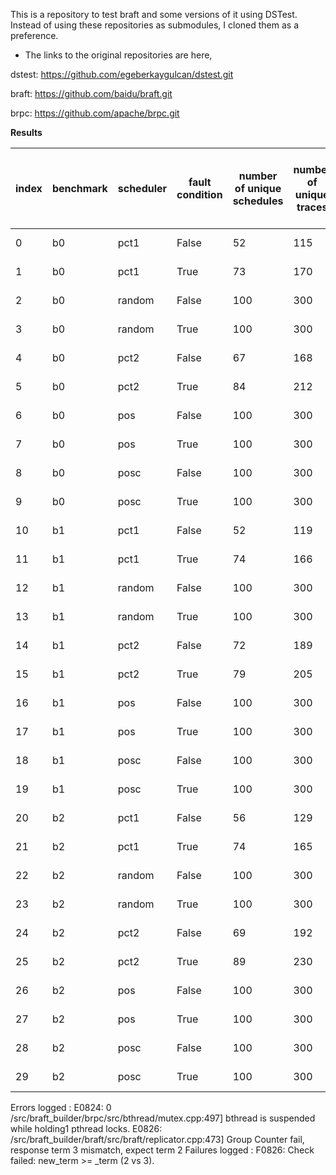 This is a repository to test braft and some versions of it using DSTest.
Instead of using these repositories as submodules, I cloned them as a preference. 

- The links to the original repositories are here,

dstest: https://github.com/egeberkaygulcan/dstest.git

braft: https://github.com/baidu/braft.git

brpc: https://github.com/apache/brpc.git

**Results**

| index | benchmark | scheduler | fault condition | number of unique schedules | number of unique traces | number of tests with error or failure logged | unique errors or failures logged | number of possible liveness bugs | number of safety violations | mean execution time           |
|-------|-----------|-----------|------------------|-----------------------------|--------------------------|--------------------------------------------|---------------------------------|---------------------------------|------------------------------|--------------------------------|
| 0     | b0        | pct1      | False            | 52                          | 115                      | 1                                          | {E0824}                         | 94                              | 0                            | 0 days 00:00:17.027642740     |
| 1     | b0        | pct1      | True             | 73                          | 170                      | 0                                          | {}                              | 98                              | 0                            | 0 days 00:00:16.985119440     |
| 2     | b0        | random    | False            | 100                         | 300                      | 0                                          | {}                              | 6                               | 0                            | 0 days 00:00:16.745741770     |
| 3     | b0        | random    | True             | 100                         | 300                      | 2                                          | {E0824}                         | 13                              | 0                            | 0 days 00:00:17.191952710     |
| 4     | b0        | pct2      | False            | 67                          | 168                      | 0                                          | {}                              | 95                              | 0                            | 0 days 00:00:17.191525940     |
| 5     | b0        | pct2      | True             | 84                          | 212                      | 0                                          | {}                              | 98                              | 0                            | 0 days 00:00:17.190402410     |
| 6     | b0        | pos       | False            | 100                         | 300                      | 2                                          | {E0824}                         | 1                               | 0                            | 0 days 00:00:17.228563320     |
| 7     | b0        | pos       | True             | 100                         | 300                      | 1                                          | {E0824}                         | 12                              | 0                            | 0 days 00:00:17.727142940     |
| 8     | b0        | posc      | False            | 100                         | 300                      | 4                                          | {E0824}                         | 7                               | 0                            | 0 days 00:00:17.048977010     |
| 9     | b0        | posc      | True             | 100                         | 300                      | 3                                          | {E0824}                         | 14                              | 0                            | 0 days 00:00:17.170510300     |
| 10    | b1        | pct1      | False            | 52                          | 119                      | 0                                          | {}                              | 98                              | 0                            | 0 days 00:00:17.171506020     |
| 11    | b1        | pct1      | True             | 74                          | 166                      | 0                                          | {}                              | 97                              | 0                            | 0 days 00:00:17.136797490     |
| 12    | b1        | random    | False            | 100                         | 300                      | 9                                          | {E0824}                         | 6                               | 5                            | 0 days 00:00:16.849027620     |
| 13    | b1        | random    | True             | 100                         | 300                      | 10                                         | {E0824}                         | 10                              | 6                            | 0 days 00:00:17.187320950     |
| 14    | b1        | pct2      | False            | 72                          | 189                      | 0                                          | {}                              | 96                              | 0                            | 0 days 00:00:17.346660550     |
| 15    | b1        | pct2      | True             | 79                          | 205                      | 0                                          | {}                              | 97                              | 0                            | 0 days 00:00:17.311387160     |
| 16    | b1        | pos       | False            | 100                         | 300                      | 3                                          | {E0824}                         | 3                               | 2                            | 0 days 00:00:17.350821590     |
| 17    | b1        | pos       | True             | 100                         | 300                      | 7                                          | {E0824}                         | 12                              | 4                            | 0 days 00:00:17.335166660     |
| 18    | b1        | posc      | False            | 100                         | 300                      | 6                                          | {E0824}                         | 0                               | 2                            | 0 days 00:00:17.203054920     |
| 19    | b1        | posc      | True             | 100                         | 300                      | 4                                          | {E0824}                         | 12                              | 4                            | 0 days 00:00:17.176945260     |
| 20    | b2        | pct1      | False            | 56                          | 129                      | 0                                          | {}                              | 88                              | 0                            | 0 days 00:00:17.065691060     |
| 21    | b2        | pct1      | True             | 74                          | 165                      | 2                                          | {E0826}                         | 96                              | 0                            | 0 days 00:00:17.150621990     |
| 22    | b2        | random    | False            | 100                         | 300                      | 10                                         | {F0826, E0826}                  | 11                              | 0                            | 0 days 00:00:17.598116050     |
| 23    | b2        | random    | True             | 100                         | 300                      | 15                                         | {F0826, E0826}                  | 19                              | 0                            | 0 days 00:00:17.642008700     |
| 24    | b2        | pct2      | False            | 69                          | 192                      | 0                                          | {}                              | 94                              | 0                            | 0 days 00:00:17.547892460     |
| 25    | b2        | pct2      | True             | 89                          | 230                      | 1                                          | {E0826}                         | 95                              | 0                            | 0 days 00:00:17.445940140     |
| 26    | b2        | pos       | False            | 100                         | 300                      | 11                                         | {F0826, E0826}                  | 16                              | 0                            | 0 days 00:00:17.229746250     |
| 27    | b2        | pos       | True             | 100                         | 300                      | 7                                          | {F0826, E0826}                  | 17                              | 0                            | 0 days 00:00:17.692410040     |
| 28    | b2        | posc      | False            | 100                         | 300                      | 13                                         | {F0826, E0826}                  | 19                              | 0                            | 0 days 00:00:17.283015500     |
| 29    | b2        | posc      | True             | 100                         | 300                      | 9                                          | {F0826, E0826}                  | 16                              | 0                            | 0 days 00:00:17.732058390     |


Errors logged :
    E0824: 0 /src/braft_builder/brpc/src/bthread/mutex.cpp:497] bthread is suspended while holding1 pthread locks.
    E0826: /src/braft_builder/braft/src/braft/replicator.cpp:473] Group Counter fail, response term 3 mismatch, expect term 2
Failures logged : 
    F0826: Check failed: new_term >= _term (2 vs 3). 